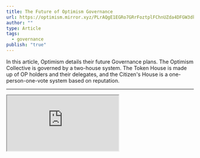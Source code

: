 ```yaml
---
title: The Future of Optimism Governance
url: https://optimism.mirror.xyz/PLrAQgE1EGRo7GRrFoztplFChnUZda4DFGW3dkQayxY
author: ""
type: Article
tags:
  - governance
publish: "true"
---
```


In this article, Optimism details their future Governance plans. The Optimism Collective is governed by a two-house system. The Token House is made up of OP holders and their delegates, and the Citizen's House is a one-person-one-vote system based on reputation.

---

<iframe src="https://optimism.mirror.xyz/PLrAQgE1EGRo7GRrFoztplFChnUZda4DFGW3dkQayxY"></iframe>
